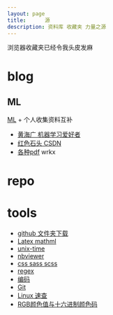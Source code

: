 ```yaml
---
layout: page
title:      源
description: 资料库 收藏夹 力量之源
---
```


浏览器收藏夹已经令我头皮发麻

# blog

## ML
[ML](/category/#/ml) + 个人收集资料互补
- [黄海广 机器学习爱好者](http://www.ai-start.com/)
- [红色石头 CSDN](https://blog.csdn.net/red_stone1)
- [各种pdf](https://pan.baidu.com/s/1NEvjs_IlaHxfVFyb6ijL1A) wrkx

# repo





# tools
- [github 文件夹下载](http://minhaskamal.github.io/DownGit)
- [Latex mathml](http://www.wiris.com/editor/demo/en/developers#mathml-latex)
- [unix-time](https://1024tools.com/timestamp)
- [nbviewer](https://nbviewer.jupyter.org/)
- [css sass scss](http://css2sass.herokuapp.com/)
- [regex](https://regex101.com/)
- [编码](http://web.chacuo.net/charseturlencode)
- [Git](https://github.com/k88hudson/git-flight-rules/blob/master/README_zh-CN.md)
- [Linux 速查](https://github.com/jaywcjlove/linux-command)
- [RGB颜色值与十六进制颜色码](http://www.sioe.cn/yingyong/yanse-rgb-16/)